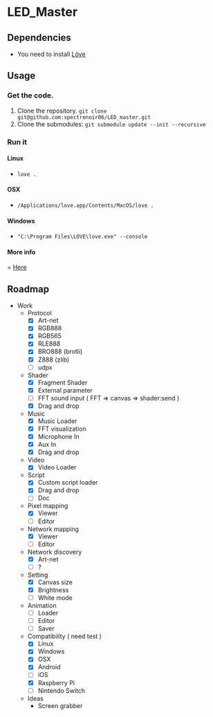 LED_Master
============

## Dependencies
 - You need to install [Löve](https://love2d.org/#download)

## Usage
### Get the code.
1. Clone the repository. `git clone git@github.com:spectrenoir06/LED_master.git`
2. Clone the submodules: `git submodule update --init --recursive`
### Run it
#### Linux
- `love .`
#### OSX
- `/Applications/love.app/Contents/MacOS/love .`
#### Windows
- `"C:\Program Files\LOVE\love.exe" --console`
#### More info
= [Here](https://love2d.org/wiki/Getting_Started)

## Roadmap

- Work
  - Protocol
    - [x] Art-net
    - [x] RGB888
    - [x] RGB565
    - [x] RLE888
    - [x] BRO888 (brotli)
    - [x] Z888 (zlib)
    - [ ] udpx
  - Shader
    - [x] Fragment Shader
    - [x] External parameter
    - [ ] FFT sound input ( FFT => canvas => shader:send )
    - [x] Drag and drop
  - Music
    - [x] Music Loader
    - [x] FFT visualization
    - [x] Microphone In
    - [x] Aux In
    - [x] Drag and drop
  - Video
    - [x] Video Loader
  - Script
    - [x] Custom script loader
    - [x] Drag and drop
    - [ ] Doc
  - Pixel mapping
    - [x] Viewer
    - [ ] Editor
  - Network mapping
    - [x] Viewer
    - [ ] Editor
  - Network discovery
    - [x] Art-net
    - [ ] ?
  - Setting
    - [x] Canvas size
    - [x] Brightness
    - [ ] White mode
  - Animation
    - [ ] Loader
    - [ ] Editor
    - [ ] Saver
  - Compatibility ( need test )
    - [x] Linux
    - [x] Windows
    - [x] OSX
    - [x] Android
    - [ ] iOS
    - [x] Raspberry Pi
    - [ ] Nintendo Switch
  - Ideas
    - Screen grabber
